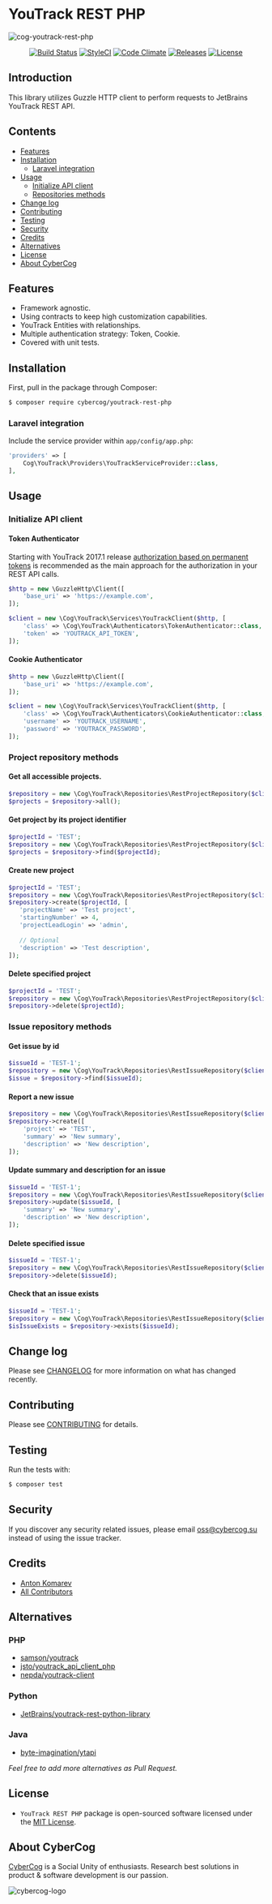 # YouTrack REST PHP

![cog-youtrack-rest-php](https://cloud.githubusercontent.com/assets/1849174/26024854/65d76766-37e3-11e7-82ba-e386c9625894.png)

<p align="center">
<a href="https://travis-ci.org/cybercog/youtrack-rest-php"><img src="https://img.shields.io/travis/cybercog/youtrack-rest-php/master.svg?style=flat-square" alt="Build Status"></a>
<a href="https://styleci.io/repos/91037527"><img src="https://styleci.io/repos/91037527/shield" alt="StyleCI"></a>
<a href="https://codeclimate.com/github/cybercog/youtrack-rest-php"><img src="https://img.shields.io/codeclimate/github/cybercog/youtrack-rest-php.svg?style=flat-square" alt="Code Climate"></a>
<a href="https://github.com/cybercog/youtrack-rest-php/releases"><img src="https://img.shields.io/github/release/cybercog/youtrack-rest-php.svg?style=flat-square" alt="Releases"></a>
<a href="https://github.com/cybercog/youtrack-rest-php/blob/master/LICENSE"><img src="https://img.shields.io/github/license/cybercog/youtrack-rest-php.svg?style=flat-square" alt="License"></a>
</p>

## Introduction

This library utilizes Guzzle HTTP client to perform requests to JetBrains YouTrack REST API.

## Contents

- [Features](#features)
- [Installation](#installation)
    - [Laravel integration](#laravel-integration)
- [Usage](#usage)
    - [Initialize API client](#initialize-api-client)
    - [Repositories methods](#repositories-methods)
- [Change log](#change-log)
- [Contributing](#contributing)
- [Testing](#testing)
- [Security](#security)
- [Credits](#credits)
- [Alternatives](#alternatives)
- [License](#license)
- [About CyberCog](#about-cybercog)


## Features

- Framework agnostic.
- Using contracts to keep high customization capabilities.
- YouTrack Entities with relationships.
- Multiple authentication strategy: Token, Cookie.
- Covered with unit tests.

## Installation

First, pull in the package through Composer:

```sh
$ composer require cybercog/youtrack-rest-php
```

### Laravel integration

Include the service provider within `app/config/app.php`:

```php
'providers' => [
    Cog\YouTrack\Providers\YouTrackServiceProvider::class,
],
```

## Usage

### Initialize API client

#### Token Authenticator

Starting with YouTrack 2017.1 release [authorization based on permanent tokens](https://www.jetbrains.com/help/youtrack/standalone/2017.2/Manage-Permanent-Token.html) is recommended as the main approach for the authorization in your REST API calls. 

```php
$http = new \GuzzleHttp\Client([
    'base_uri' => 'https://example.com',
]);

$client = new \Cog\YouTrack\Services\YouTrackClient($http, [
    'class' => \Cog\YouTrack\Authenticators\TokenAuthenticator::class,
    'token' => 'YOUTRACK_API_TOKEN',
]);
```

#### Cookie Authenticator

```php
$http = new \GuzzleHttp\Client([
    'base_uri' => 'https://example.com',
]);

$client = new \Cog\YouTrack\Services\YouTrackClient($http, [
    'class' => \Cog\YouTrack\Authenticators\CookieAuthenticator::class,
    'username' => 'YOUTRACK_USERNAME',
    'password' => 'YOUTRACK_PASSWORD',
]);
```

### Project repository methods

#### Get all accessible projects.

```php
$repository = new \Cog\YouTrack\Repositories\RestProjectRepository($client);
$projects = $repository->all();
```

#### Get project by its project identifier

```php
$projectId = 'TEST';
$repository = new \Cog\YouTrack\Repositories\RestProjectRepository($client);
$projects = $repository->find($projectId);
```

#### Create new project

```php
$projectId = 'TEST';
$repository = new \Cog\YouTrack\Repositories\RestProjectRepository($client);
$repository->create($projectId, [
   'projectName' => 'Test project',
   'startingNumber' => 4,
   'projectLeadLogin' => 'admin',
   
   // Optional
   'description' => 'Test description',
]);
```

#### Delete specified project

```php
$projectId = 'TEST';
$repository = new \Cog\YouTrack\Repositories\RestProjectRepository($client);
$repository->delete($projectId);
```

### Issue repository methods

#### Get issue by id

```php
$issueId = 'TEST-1';
$repository = new \Cog\YouTrack\Repositories\RestIssueRepository($client);
$issue = $repository->find($issueId);
```

#### Report a new issue

```php
$repository = new \Cog\YouTrack\Repositories\RestIssueRepository($client);
$repository->create([
    'project' => 'TEST',
    'summary' => 'New summary',
    'description' => 'New description',
]);
```

#### Update summary and description for an issue

```php
$issueId = 'TEST-1';
$repository = new \Cog\YouTrack\Repositories\RestIssueRepository($client);
$repository->update($issueId, [
    'summary' => 'New summary',
    'description' => 'New description',
]);
```

#### Delete specified issue

```php
$issueId = 'TEST-1';
$repository = new \Cog\YouTrack\Repositories\RestIssueRepository($client);
$repository->delete($issueId);
```

#### Check that an issue exists

```php
$issueId = 'TEST-1';
$repository = new \Cog\YouTrack\Repositories\RestIssueRepository($client);
$isIssueExists = $repository->exists($issueId);
```

## Change log

Please see [CHANGELOG](CHANGELOG.md) for more information on what has changed recently.

## Contributing

Please see [CONTRIBUTING](CONTRIBUTING.md) for details.

## Testing

Run the tests with:

```sh
$ composer test
```

## Security

If you discover any security related issues, please email oss@cybercog.su instead of using the issue tracker.

## Credits

- [Anton Komarev](https://github.com/a-komarev)
- [All Contributors](../../contributors)

## Alternatives

### PHP

- [samson/youtrack](https://github.com/SamsonIT/YouTrack)
- [jsto/youtrack_api_client_php](https://github.com/jsto/youtrack_api_client_php)
- [nepda/youtrack-client](https://github.com/nepda/youtrack-client)

### Python

- [JetBrains/youtrack-rest-python-library](https://github.com/JetBrains/youtrack-rest-python-library)

### Java

- [byte-imagination/ytapi](https://github.com/byte-imagination/ytapi)

*Feel free to add more alternatives as Pull Request.*

## License

- `YouTrack REST PHP` package is open-sourced software licensed under the [MIT License](LICENSE).

## About CyberCog

[CyberCog](http://www.cybercog.ru) is a Social Unity of enthusiasts. Research best solutions in product & software development is our passion.

![cybercog-logo](https://cloud.githubusercontent.com/assets/1849174/18418932/e9edb390-7860-11e6-8a43-aa3fad524664.png)

